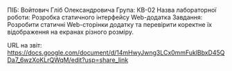 ПІБ: Войтович Гліб Олександровича
Група: КВ-02
Назва лабораторної роботи: Розробка статичного інтерфейсу Web-додатка
Завдання: Розробити статичні Web-сторінки додатку та перевірити коректне їх відображення на екранах різного розміру.

URL на звіт: https://docs.google.com/document/d/14mHwyJwng3LCx0mmFuklBbxD45QDa7_6wzXoKLrQWqM/edit?usp=share_link
